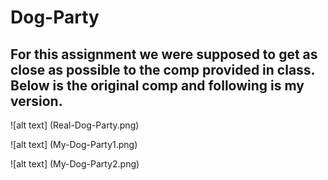 # Dog-Party

## For this assignment we were supposed to get as close as possible to the comp provided in class. Below is the original comp and following is my version.

![alt text] (Real-Dog-Party.png)

![alt text] (My-Dog-Party1.png)

![alt text] (My-Dog-Party2.png)
